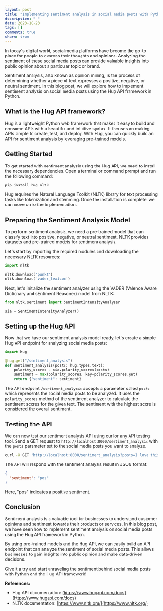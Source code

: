 ```yaml
---
layout: post
title: "Implementing sentiment analysis in social media posts with Python Hug API"
description: " "
date: 2023-10-23
tags: []
comments: true
share: true
---
```


In today's digital world, social media platforms have become the go-to place for people to express their thoughts and opinions. Analyzing the sentiment of these social media posts can provide valuable insights into public opinion about a particular topic or brand.

Sentiment analysis, also known as opinion mining, is the process of determining whether a piece of text expresses a positive, negative, or neutral sentiment. In this blog post, we will explore how to implement sentiment analysis on social media posts using the Hug API framework in Python.

## What is the Hug API framework?

Hug is a lightweight Python web framework that makes it easy to build and consume APIs with a beautiful and intuitive syntax. It focuses on making APIs simple to create, test, and deploy. With Hug, you can quickly build an API for sentiment analysis by leveraging pre-trained models.

## Getting Started

To get started with sentiment analysis using the Hug API, we need to install the necessary dependencies. Open a terminal or command prompt and run the following command:

```bash
pip install hug nltk
```

Hug requires the Natural Language Toolkit (NLTK) library for text processing tasks like tokenization and stemming. Once the installation is complete, we can move on to the implementation.

## Preparing the Sentiment Analysis Model

To perform sentiment analysis, we need a pre-trained model that can classify text into positive, negative, or neutral sentiment. NLTK provides datasets and pre-trained models for sentiment analysis.

Let's start by importing the required modules and downloading the necessary NLTK resources:

```python
import nltk

nltk.download('punkt')
nltk.download('vader_lexicon')
```

Next, let's initialize the sentiment analyzer using the VADER (Valence Aware Dictionary and sEntiment Reasoner) model from NLTK:

```python
from nltk.sentiment import SentimentIntensityAnalyzer

sia = SentimentIntensityAnalyzer()
```

## Setting up the Hug API

Now that we have our sentiment analysis model ready, let's create a simple Hug API endpoint for analyzing social media posts:

```python
import hug

@hug.get("/sentiment_analysis")
def sentiment_analysis(posts: hug.types.text):
    polarity_scores = sia.polarity_scores(posts)
    sentiment = max(polarity_scores, key=polarity_scores.get)
    return {"sentiment": sentiment}
```

The API endpoint `/sentiment_analysis` accepts a parameter called `posts` which represents the social media posts to be analyzed. It uses the `polarity_scores` method of the sentiment analyzer to calculate the sentiment scores for the given text. The sentiment with the highest score is considered the overall sentiment.

## Testing the API

We can now test our sentiment analysis API using curl or any API testing tool. Send a GET request to `http://localhost:8000/sentiment_analysis` with the `posts` parameter set to the social media posts you want to analyze.

```bash
curl -X GET "http://localhost:8000/sentiment_analysis?posts=I love this product! It's amazing!"
```

The API will respond with the sentiment analysis result in JSON format:

```json
{
  "sentiment": "pos"
}
```

Here, "pos" indicates a positive sentiment.

## Conclusion

Sentiment analysis is a valuable tool for businesses to understand customer opinions and sentiment towards their products or services. In this blog post, we have seen how to implement sentiment analysis on social media posts using the Hug API framework in Python.

By using pre-trained models and the Hug API, we can easily build an API endpoint that can analyze the sentiment of social media posts. This allows businesses to gain insights into public opinion and make data-driven decisions.

Give it a try and start unraveling the sentiment behind social media posts with Python and the Hug API framework!

**References:**

- Hug API documentation: [https://www.hugapi.com/docs](https://www.hugapi.com/docs)
- NLTK documentation: [https://www.nltk.org/](https://www.nltk.org/)